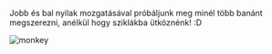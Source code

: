 Jobb és bal nyilak mozgatásával próbáljunk meg minél több banánt megszerezni, anélkül hogy sziklákba ütköznénk! :D

![monkey](https://user-images.githubusercontent.com/61746701/76370818-66121180-6338-11ea-8fa7-332adaf9677e.png)
